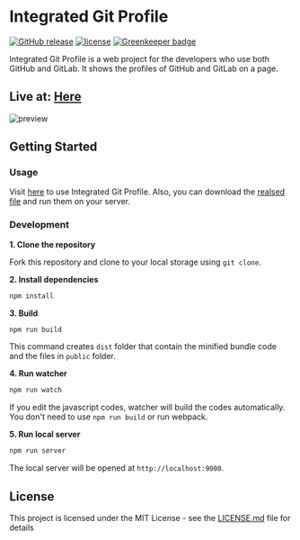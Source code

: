 # Integrated Git Profile
[![GitHub release](https://img.shields.io/github/release/ParkSB/integrated-git-profile.svg)](https://github.com/ParkSB/integrated-git-profile/releases)
[![license](https://img.shields.io/github/license/mashape/apistatus.svg)](LICENSE.md) [![Greenkeeper badge](https://badges.greenkeeper.io/ParkSB/integrated-git-profile.svg)](https://greenkeeper.io/)

Integrated Git Profile is a web project for the developers who use both GitHub and GitLab. It shows the profiles of GitHub and GitLab on a page.

## Live at: [Here](https://parksb.github.io/project/integrated-git-profile/)
![preview](https://i.imgur.com/ZQv1zx4.png)

## Getting Started

### Usage
Visit [here](https://parksb.github.io/project/integrated-git-profile/) to use Integrated Git Profile. Also, you can download the [realsed file](https://github.com/ParkSB/integrated-git-profile/releases) and run them on your server.

### Development

**1. Clone the repository**

Fork this repository and clone to your local storage using `git clone`.

**2. Install dependencies**
```bash
npm install
```

**3. Build**
```bash
npm run build
```
This command creates `dist` folder that contain the minified bundle code and the files in `public` folder. 

**4. Run watcher**
```bash
npm run watch
```
If you edit the javascript codes, watcher will build the codes automatically. You don't need to use `npm run build` or run webpack. 

**5. Run local server**
```bash
npm run server
```
The local server will be opened at `http://localhost:9000`.

## License
This project is licensed under the MIT License - see the [LICENSE.md](LICENSE.md) file for details